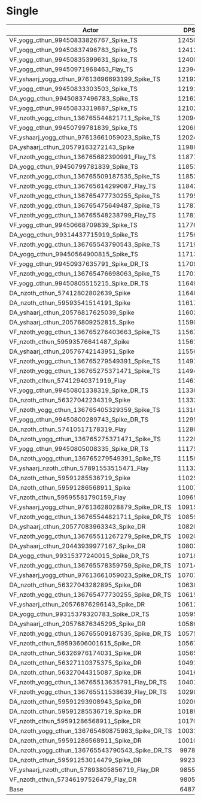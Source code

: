 # Single
| Actor | DPS | Increase |
|---|:---:|:---:|
|VF_yogg_cthun_99450833826767_Spike_TS|124508|91.91%|
|VF_yogg_cthun_99450837496783_Spike_TS|124123|91.32%|
|VF_yogg_cthun_99450835399631_Spike_TS|124000|91.13%|
|VF_yogg_cthun_99450971968463_Flay_TS|123942|91.04%|
|VF_yshaarj_yogg_cthun_97613696693199_Spike_TS|121925|87.93%|
|VF_yogg_cthun_99450833303503_Spike_TS|121916|87.92%|
|DA_yogg_cthun_99450837496783_Spike_TS|121622|87.47%|
|VF_yogg_cthun_99450833319887_Spike_TS|121022|86.54%|
|VF_nzoth_yogg_cthun_136765544821711_Spike_TS|120948|86.43%|
|VF_yogg_cthun_99450799781839_Spike_TS|120686|86.02%|
|VF_yshaarj_yogg_cthun_97613661059023_Spike_TS|120244|85.34%|
|DA_yshaarj_cthun_20579163272143_Spike|119885|84.79%|
|VF_nzoth_yogg_cthun_136765682390991_Flay_TS|118778|83.08%|
|DA_yogg_cthun_99450799781839_Spike_TS|118539|82.71%|
|VF_nzoth_yogg_cthun_136765509187535_Spike_TS|118526|82.69%|
|VF_nzoth_yogg_cthun_136765614299087_Flay_TS|118423|82.54%|
|VF_nzoth_yogg_cthun_136765477730255_Spike_TS|117954|81.81%|
|VF_nzoth_yogg_cthun_136765475649487_Spike_TS|117870|81.68%|
|VF_nzoth_yogg_cthun_136765548238799_Flay_TS|117812|81.59%|
|VF_yogg_cthun_99450668709839_Spike_TS|117767|81.52%|
|DA_yogg_cthun_99314437715919_Spike_TS|117561|81.21%|
|VF_nzoth_yogg_cthun_136765543790543_Spike_TS|117199|80.65%|
|DA_yogg_cthun_99450564900815_Spike_TS|117130|80.54%|
|VF_yogg_cthun_99450937635791_Spike_DR_TS|117099|80.49%|
|VF_nzoth_yogg_cthun_136765476698063_Spike_TS|117016|80.37%|
|VF_yogg_cthun_99450805515215_Spike_DR_TS|116493|79.56%|
|DA_nzoth_cthun_57412802802639_Spike|116482|79.54%|
|DA_nzoth_cthun_59593541514191_Spike|116178|79.07%|
|DA_yshaarj_cthun_20576817625039_Spike|116024|78.84%|
|DA_yshaarj_cthun_20576809252815_Spike|115901|78.65%|
|VF_nzoth_yogg_cthun_136765276403663_Spike_TS|115672|78.29%|
|VF_nzoth_cthun_59593576641487_Spike|115611|78.20%|
|DA_yshaarj_cthun_20576742143951_Spike|115564|78.13%|
|VF_nzoth_yogg_cthun_136765279549391_Spike_TS|114970|77.21%|
|VF_nzoth_yogg_cthun_136765275371471_Spike_TS|114949|77.18%|
|VF_nzoth_cthun_57412940371919_Flay|114612|76.66%|
|VF_yogg_cthun_99450801338319_Spike_DR_TS|113365|74.74%|
|DA_nzoth_cthun_56327042234319_Spike|113325|74.68%|
|VF_nzoth_yogg_cthun_136765405329359_Spike_TS|113169|74.44%|
|VF_yogg_cthun_99450800289743_Spike_DR_TS|112956|74.11%|
|DA_nzoth_cthun_57410517178319_Flay|112863|73.96%|
|DA_nzoth_yogg_cthun_136765275371471_Spike_TS|112283|73.07%|
|VF_yogg_cthun_99450805008335_Spike_DR_TS|111752|72.25%|
|DA_nzoth_yogg_cthun_136765279549391_Spike_TS|111582|71.99%|
|VF_yshaarj_nzoth_cthun_57891553515471_Flay|111324|71.59%|
|DA_nzoth_cthun_59591285536719_Spike|110250|69.94%|
|DA_nzoth_cthun_59591286568911_Spike|110075|69.67%|
|VF_nzoth_cthun_59595581790159_Flay|109651|69.01%|
|VF_yshaarj_yogg_cthun_97613628028879_Spike_DR_TS|109154|68.25%|
|VF_nzoth_yogg_cthun_136765544821711_Spike_DR_TS|108596|67.39%|
|DA_yshaarj_cthun_20577083963343_Spike_DR|108205|66.78%|
|VF_nzoth_yogg_cthun_136765511267279_Spike_DR_TS|108204|66.78%|
|DA_yshaarj_cthun_20443939977167_Spike_DR|108035|66.52%|
|DA_yogg_cthun_99315377240015_Spike_DR_TS|107188|65.22%|
|VF_nzoth_yogg_cthun_136765578359759_Spike_DR_TS|107145|65.15%|
|VF_yshaarj_yogg_cthun_97613661059023_Spike_DR_TS|107072|65.04%|
|DA_nzoth_cthun_56327043282895_Spike_DR|106384|63.98%|
|VF_nzoth_yogg_cthun_136765477730255_Spike_DR_TS|106150|63.62%|
|VF_yshaarj_cthun_20576876296143_Spike_DR|106128|63.58%|
|DA_yogg_cthun_99315379320783_Spike_DR_TS|105950|63.31%|
|DA_yshaarj_cthun_20576876345295_Spike_DR|105861|63.17%|
|VF_nzoth_yogg_cthun_136765509187535_Spike_DR_TS|105759|63.02%|
|VF_nzoth_cthun_59593606001615_Spike_DR|105679|62.89%|
|DA_nzoth_cthun_56326976174031_Spike_DR|105652|62.85%|
|DA_nzoth_cthun_56327110375375_Spike_DR|104918|61.72%|
|DA_nzoth_cthun_56327044315087_Spike_DR|104164|60.56%|
|VF_nzoth_yogg_cthun_136765513635791_Flay_DR_TS|104017|60.33%|
|VF_nzoth_yogg_cthun_136765511538639_Flay_DR_TS|102986|58.74%|
|DA_nzoth_cthun_59591293908943_Spike_DR|102064|57.32%|
|DA_nzoth_cthun_59591285536719_Spike_DR|101890|57.05%|
|VF_nzoth_cthun_59591286568911_Spike_DR|101701|56.76%|
|DA_nzoth_yogg_cthun_136765480875983_Spike_DR_TS|100312|54.62%|
|DA_nzoth_cthun_59591286568911_Spike_DR|100103|54.30%|
|DA_nzoth_yogg_cthun_136765543790543_Spike_DR_TS|99782|53.80%|
|DA_nzoth_cthun_59591253014479_Spike_DR|99234|52.96%|
|VF_yshaarj_nzoth_cthun_57893805856719_Flay_DR|98558|51.92%|
|VF_nzoth_cthun_57346197526479_Flay_DR|98054|51.14%|
|Base|64877|0.00%|
